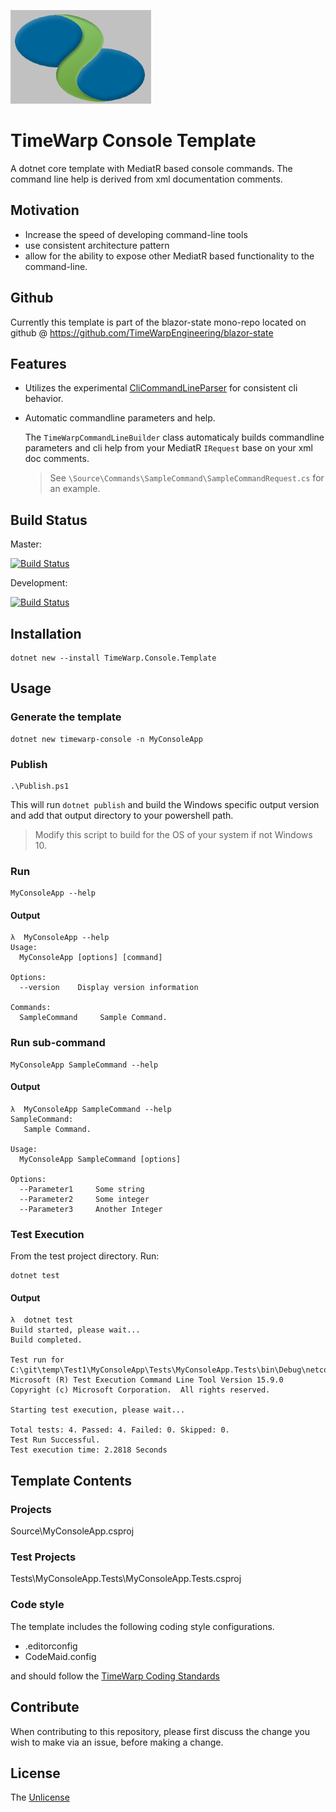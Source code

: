 ﻿![TimeWarp Logo](https://raw.githubusercontent.com/TimeWarpEngineering/blazor-state/master/assets/Logo.png)

# TimeWarp Console Template
A dotnet core template with MediatR based console commands. 
The command line help is derived from xml documentation comments.

## Motivation

* Increase the speed of developing command-line tools
* use consistent architecture pattern
* allow for the ability to expose other MediatR based functionality to the command-line.

## Github

  Currently this template is part of the blazor-state mono-repo located on github @
  https://github.com/TimeWarpEngineering/blazor-state

## Features

* Utilizes the experimental [CliCommandLineParser](https://github.com/dotnet/CliCommandLineParser) for consistent cli behavior.

* Automatic commandline parameters and help. 
    
  The `TimeWarpCommandLineBuilder` class automaticaly builds commandline parameters and cli help
from your MediatR `IRequest` base on your xml doc comments.

  > See `\Source\Commands\SampleCommand\SampleCommandRequest.cs` for an example.

## Build Status

Master: 

[![Build Status](https://timewarpenterprises.visualstudio.com/Blazor-State/_apis/build/status/ConsoleTemplate-Yaml?branchName=master)](https://timewarpenterprises.visualstudio.com/Blazor-State/_build/latest?definitionId=14?branchName=master)

Development: 

[![Build Status](https://timewarpenterprises.visualstudio.com/Blazor-State/_apis/build/status/Development/ConsoleTemplate-Yaml?branchName=dev)](https://timewarpenterprises.visualstudio.com/Blazor-State/_build/latest?definitionId=13?branchName=dev)

## Installation

```
dotnet new --install TimeWarp.Console.Template
```

## Usage

### Generate the template
```
dotnet new timewarp-console -n MyConsoleApp
```

### Publish

```
.\Publish.ps1
```

This will run `dotnet publish` and build the Windows specific
output version and add that output directory to your powershell path.

> Modify this script to build for the OS of your system if not Windows 10.

### Run

```
MyConsoleApp --help
```

#### Output

```
λ  MyConsoleApp --help
Usage:
  MyConsoleApp [options] [command]

Options:
  --version    Display version information

Commands:
  SampleCommand     Sample Command.
```
### Run sub-command

```
MyConsoleApp SampleCommand --help
```

#### Output

```
λ  MyConsoleApp SampleCommand --help
SampleCommand:
   Sample Command.

Usage:
  MyConsoleApp SampleCommand [options]

Options:
  --Parameter1     Some string
  --Parameter2     Some integer
  --Parameter3     Another Integer

```
### Test Execution

From the test project directory. Run:
```
dotnet test
```

#### Output

```
λ  dotnet test
Build started, please wait...
Build completed.

Test run for C:\git\temp\Test1\MyConsoleApp\Tests\MyConsoleApp.Tests\bin\Debug\netcoreapp2.2\MyConsoleApp.Tests.dll(.NETCoreApp,Version=v2.2)
Microsoft (R) Test Execution Command Line Tool Version 15.9.0
Copyright (c) Microsoft Corporation.  All rights reserved.

Starting test execution, please wait...

Total tests: 4. Passed: 4. Failed: 0. Skipped: 0.
Test Run Successful.
Test execution time: 2.2818 Seconds
```

## Template Contents

### Projects

Source\MyConsoleApp.csproj

### Test Projects

Tests\MyConsoleApp.Tests\MyConsoleApp.Tests.csproj

### Code style
The template includes the following coding style configurations.
* .editorconfig
* CodeMaid.config

and should follow the [TimeWarp Coding Standards](TODO)

## Contribute

When contributing to this repository,
please first discuss the change you wish to make via an issue, 
before making a change.

## License

The [Unlicense](https://choosealicense.com/licenses/unlicense/)
